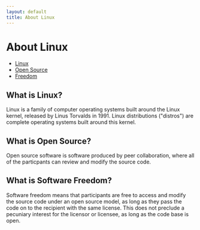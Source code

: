 ```yaml
---
layout: default
title: About Linux
---
```

# About Linux
* [Linux](#what-is-linux?)
* [Open Source](#what-is-open-source?)
* [Freedom](#what-is-software-freedom?)

## What is Linux? 
Linux is a family of computer operating systems built around the Linux kernel, released by Linus Torvalds in 1991. Linux distributions ("distros") are complete operating systems built around this kernel.

## What is Open Source?
Open source software is software produced by peer collaboration, where all of the particpants can review and modify the source code.

## What is Software Freedom?
Software freedom means that participants are free to access and modify the source code under an open source model, as long as they pass the code on to the recipient with the same license. This does not preclude a pecuniary interest for the licensor or licensee, as long as the code base is open.




